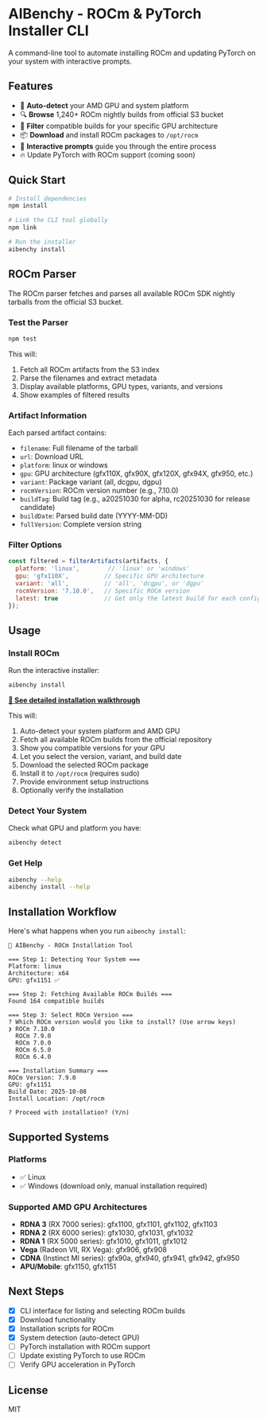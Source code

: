 # AIBenchy - ROCm & PyTorch Installer CLI

A command-line tool to automate installing ROCm and updating PyTorch on your system with interactive prompts.

## Features

- 🤖 **Auto-detect** your AMD GPU and system platform
- 🔍 **Browse** 1,240+ ROCm nightly builds from official S3 bucket
- 🎯 **Filter** compatible builds for your specific GPU architecture
- 📦 **Download** and install ROCm packages to `/opt/rocm`
- 💬 **Interactive prompts** guide you through the entire process
- 🔥 Update PyTorch with ROCm support (coming soon)

## Quick Start

```bash
# Install dependencies
npm install

# Link the CLI tool globally
npm link

# Run the installer
aibenchy install
```

## ROCm Parser

The ROCm parser fetches and parses all available ROCm SDK nightly tarballs from the official S3 bucket.

### Test the Parser

```bash
npm test
```

This will:
1. Fetch all ROCm artifacts from the S3 index
2. Parse the filenames and extract metadata
3. Display available platforms, GPU types, variants, and versions
4. Show examples of filtered results

### Artifact Information

Each parsed artifact contains:
- `filename`: Full filename of the tarball
- `url`: Download URL
- `platform`: linux or windows
- `gpu`: GPU architecture (gfx110X, gfx90X, gfx120X, gfx94X, gfx950, etc.)
- `variant`: Package variant (all, dcgpu, dgpu)
- `rocmVersion`: ROCm version number (e.g., 7.10.0)
- `buildTag`: Build tag (e.g., a20251030 for alpha, rc20251030 for release candidate)
- `buildDate`: Parsed build date (YYYY-MM-DD)
- `fullVersion`: Complete version string

### Filter Options

```javascript
const filtered = filterArtifacts(artifacts, {
  platform: 'linux',        // 'linux' or 'windows'
  gpu: 'gfx110X',          // Specific GPU architecture
  variant: 'all',          // 'all', 'dcgpu', or 'dgpu'
  rocmVersion: '7.10.0',   // Specific ROCm version
  latest: true             // Get only the latest build for each config
});
```

## Usage

### Install ROCm

Run the interactive installer:

```bash
aibenchy install
```

**[📖 See detailed installation walkthrough](INSTALLATION.md)**

This will:
1. Auto-detect your system platform and AMD GPU
2. Fetch all available ROCm builds from the official repository
3. Show you compatible versions for your GPU
4. Let you select the version, variant, and build date
5. Download the selected ROCm package
6. Install it to `/opt/rocm` (requires sudo)
7. Provide environment setup instructions
8. Optionally verify the installation

### Detect Your System

Check what GPU and platform you have:

```bash
aibenchy detect
```

### Get Help

```bash
aibenchy --help
aibenchy install --help
```

## Installation Workflow

Here's what happens when you run `aibenchy install`:

```
🚀 AIBenchy - ROCm Installation Tool

=== Step 1: Detecting Your System ===
Platform: linux
Architecture: x64
GPU: gfx1151 ✅

=== Step 2: Fetching Available ROCm Builds ===
Found 164 compatible builds

=== Step 3: Select ROCm Version ===
? Which ROCm version would you like to install? (Use arrow keys)
❯ ROCm 7.10.0
  ROCm 7.9.0
  ROCm 7.0.0
  ROCm 6.5.0
  ROCm 6.4.0

=== Installation Summary ===
ROCm Version: 7.9.0
GPU: gfx1151
Build Date: 2025-10-08
Install Location: /opt/rocm

? Proceed with installation? (Y/n)
```

## Supported Systems

### Platforms
- ✅ Linux
- ✅ Windows (download only, manual installation required)

### Supported AMD GPU Architectures
- **RDNA 3** (RX 7000 series): gfx1100, gfx1101, gfx1102, gfx1103
- **RDNA 2** (RX 6000 series): gfx1030, gfx1031, gfx1032
- **RDNA 1** (RX 5000 series): gfx1010, gfx1011, gfx1012
- **Vega** (Radeon VII, RX Vega): gfx906, gfx908
- **CDNA** (Instinct MI series): gfx90a, gfx940, gfx941, gfx942, gfx950
- **APU/Mobile**: gfx1150, gfx1151

## Next Steps

- [x] CLI interface for listing and selecting ROCm builds
- [x] Download functionality
- [x] Installation scripts for ROCm
- [x] System detection (auto-detect GPU)
- [ ] PyTorch installation with ROCm support
- [ ] Update existing PyTorch to use ROCm
- [ ] Verify GPU acceleration in PyTorch

## License

MIT
